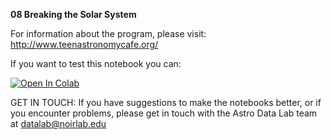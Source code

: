 **08 Breaking the Solar System**

For information about the program, please visit: http://www.teenastronomycafe.org/

If you want to test this notebook you can: 

[![Open In Colab](https://colab.research.google.com/assets/colab-badge.svg)](https://colab.research.google.com/github/noaodatalab/notebooks-latest/blob/master/06_EPO/e-TeenAstronomyCafe/08_Breaking_the_Solar_System/Breaking_the_Solar_System.ipynb)

GET IN TOUCH: If you have suggestions to make the notebooks better, or if you encounter problems, please get in touch with the Astro Data Lab team at datalab@noirlab.edu


